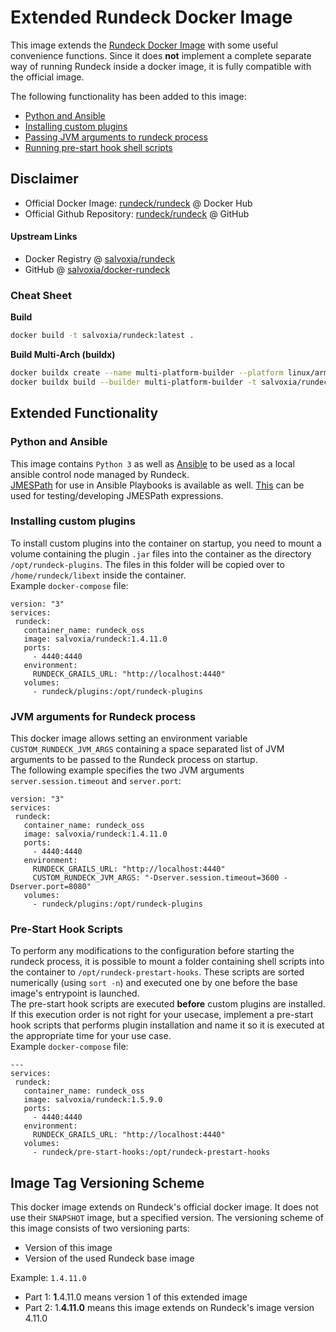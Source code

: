 # Extended Rundeck Docker Image

This image extends the [Rundeck Docker Image](https://hub.docker.com/r/rundeck/rundeck) with some useful convenience functions. Since it does __not__ implement a complete separate way of running Rundeck inside a docker image, it is fully compatible with the official image.

The following functionality has been added to this image:
* [Python and Ansible](#python-and-ansible)
* [Installing custom plugins](#installing-custom-plugins)
* [Passing JVM arguments to rundeck process](#jvm-arguments-for-rundeck-process)
* [Running pre-start hook shell scripts](#pre-start-hook-scripts)

## Disclaimer
* Official Docker Image: [rundeck/rundeck](https://hub.docker.com/r/rundeck/rundeck) @ Docker Hub
* Official Github Repository: [rundeck/rundeck](https://github.com/rundeck/rundeck) @ GitHub


#### Upstream Links

* Docker Registry @ [salvoxia/rundeck](https://hub.docker.com/r/salvoxia/rundeck)
* GitHub @ [salvoxia/docker-rundeck](https://github.com/salvoxia/docker-rundeck)

### Cheat Sheet
__Build__ 
```bash
docker build -t salvoxia/rundeck:latest .
```
__Build Multi-Arch (buildx)__ 
 ```bash
 docker buildx create --name multi-platform-builder --platform linux/arm/v7,linux/arm64/v8,linux/amd64
 docker buildx build --builder multi-platform-builder -t salvoxia/rundeck:latest .
```

## Extended Functionality

### Python and Ansible

This image contains ```Python 3``` as well as [Ansible](https://www.ansible.com/) to be used as a local ansible control node managed by Rundeck.  
[JMESPath](https://jmespath.org) for use in Ansible Playbooks is available as well.
[This](https://mixedanalytics.com/tools/jmespath-expression-tester/) can be used for testing/developing JMESPath expressions.


### Installing custom plugins

To install custom plugins into the container on startup, you need to mount a volume containing the plugin `.jar` files into the container as the directory `/opt/rundeck-plugins`. The files in this folder will be copied over to `/home/rundeck/libext` inside the container.  
Example `docker-compose` file:
```docker-compose
version: "3"
services:
 rundeck:
   container_name: rundeck_oss
   image: salvoxia/rundeck:1.4.11.0
   ports:
     - 4440:4440
   environment:
     RUNDECK_GRAILS_URL: "http://localhost:4440"
   volumes:
     - rundeck/plugins:/opt/rundeck-plugins
```


### JVM arguments for Rundeck process

This docker image allows setting an environment variable `CUSTOM_RUNDECK_JVM_ARGS` containing a space separated list of JVM arguments to be passed to the Rundeck process on startup.  
The following example specifies the two JVM arguments `server.session.timeout` and `server.port`:
```docker-compose
version: "3"
services:
 rundeck:
   container_name: rundeck_oss
   image: salvoxia/rundeck:1.4.11.0
   ports:
     - 4440:4440
   environment:
     RUNDECK_GRAILS_URL: "http://localhost:4440"
     CUSTOM_RUNDECK_JVM_ARGS: "-Dserver.session.timeout=3600 -Dserver.port=8080"
   volumes:
     - rundeck/plugins:/opt/rundeck-plugins
```

### Pre-Start Hook Scripts

To perform any modifications to the configuration before starting the rundeck process, it is possible to mount a folder containing shell scripts into the container to `/opt/rundeck-prestart-hooks`. These scripts are sorted numerically (using `sort -n`) and executed one by one before the base image's entrypoint is launched.  
The pre-start hook scripts are executed __before__ custom plugins are installed. If this execution order is not right for your usecase, implement a pre-start hook scripts that performs plugin installation and name it so it is executed at the appropriate time for your use case.  
Example `docker-compose` file:
```docker-compose
---
services:
 rundeck:
   container_name: rundeck_oss
   image: salvoxia/rundeck:1.5.9.0
   ports:
     - 4440:4440
   environment:
     RUNDECK_GRAILS_URL: "http://localhost:4440"
   volumes:
     - rundeck/pre-start-hooks:/opt/rundeck-prestart-hooks
```

## Image Tag Versioning Scheme

This docker image extends on Rundeck's official docker image. It does not use their `SNAPSHOT` image, but a specified version.
The versioning scheme of this image consists of two versioning parts:
* Version of this image
* Version of the used Rundeck base image

Example: `1.4.11.0`
* Part 1: __1__.4.11.0 means version 1 of this extended image
* Part 2: 1.__4.11.0__ means this image extends on Rundeck's image version 4.11.0

